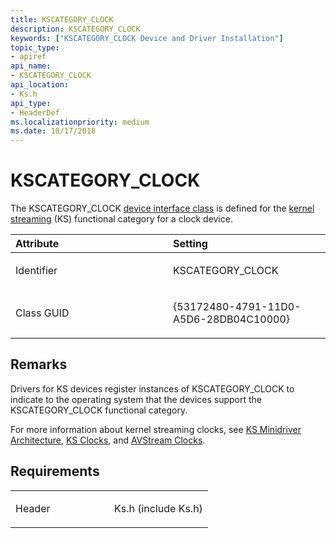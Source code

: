 ```yaml
---
title: KSCATEGORY_CLOCK
description: KSCATEGORY_CLOCK
keywords: ["KSCATEGORY_CLOCK Device and Driver Installation"]
topic_type:
- apiref
api_name:
- KSCATEGORY_CLOCK
api_location:
- Ks.h
api_type:
- HeaderDef
ms.localizationpriority: medium
ms.date: 10/17/2018
---
```


# KSCATEGORY_CLOCK


The KSCATEGORY_CLOCK [device interface class](./overview-of-device-interface-classes.md) is defined for the [kernel streaming](../stream/streaming-minidrivers2.md) (KS) functional category for a clock device.

<table>
<colgroup>
<col width="50%" />
<col width="50%" />
</colgroup>
<thead>
<tr class="header">
<th align="left">Attribute</th>
<th align="left">Setting</th>
</tr>
</thead>
<tbody>
<tr class="odd">
<td align="left"><p>Identifier</p></td>
<td align="left"><p>KSCATEGORY_CLOCK</p></td>
</tr>
<tr class="even">
<td align="left"><p>Class GUID</p></td>
<td align="left"><p>{53172480-4791-11D0-A5D6-28DB04C10000}</p></td>
</tr>
</tbody>
</table>

 

## Remarks

Drivers for KS devices register instances of KSCATEGORY_CLOCK to indicate to the operating system that the devices support the KSCATEGORY_CLOCK functional category.

For more information about kernel streaming clocks, see [KS Minidriver Architecture](../stream/ks-minidriver-architecture.md), [KS Clocks](../stream/ks-clocks.md), and [AVStream Clocks](../stream/avstream-clocks.md).

## Requirements

<table>
<colgroup>
<col width="50%" />
<col width="50%" />
</colgroup>
<tbody>
<tr class="odd">
<td align="left"><p>Header</p></td>
<td align="left">Ks.h (include Ks.h)</td>
</tr>
</tbody>
</table>

 

